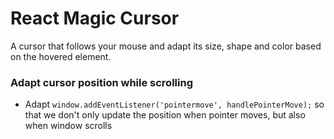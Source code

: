 # React Magic Cursor

A cursor that follows your mouse and adapt its size, shape and color based on the hovered element.

### Adapt cursor position while scrolling

- Adapt `window.addEventListener('pointermove', handlePointerMove);` so that we don't only update the position when pointer moves, but also when window scrolls
